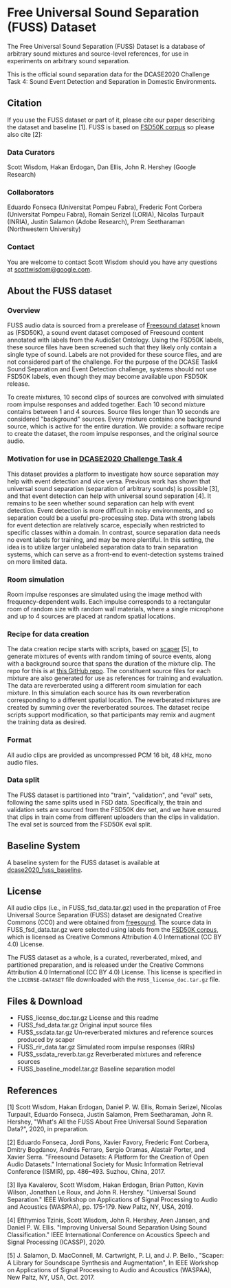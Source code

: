 
# Free Universal Sound Separation (FUSS) Dataset

The Free Universal Sound Separation (FUSS) Dataset is a database of arbitrary sound mixtures and source-level references, for use in experiments on arbitrary sound separation.

This is the official sound separation data for the DCASE2020 Challenge Task 4: Sound Event Detection and Separation in Domestic Environments.

## Citation

If you use the FUSS dataset or part of it, please cite our paper describing the dataset and baseline [1].
FUSS is based on <a href="https://annotator.freesound.org/fsd/">FSD50K corpus</a> so please also cite [2]:


### Data Curators

Scott Wisdom, Hakan Erdogan, Dan Ellis, John R. Hershey (Google Research)

### Collaborators

Eduardo Fonseca (Universitat Pompeu Fabra), Frederic Font Corbera (Universitat Pompeu Fabra), Romain Serizel (LORIA), Nicolas Turpault (INRIA), Justin Salamon (Adobe Research), Prem Seetharaman (Northwestern University)

### Contact

You are welcome to contact Scott Wisdom should you have any questions at scottwisdom@google.com.

## About the FUSS dataset

### Overview
FUSS audio data is sourced from a prerelease of <a href="https://annotator.freesound.org/fsd/">Freesound dataset</a> known as (FSD50K), a sound event dataset composed of Freesound content annotated with labels from the AudioSet Ontology. Using the FSD50K labels, these source files have been screened such that they likely only contain a single type of sound. Labels are not provided for these source files, and are not considered part of the challenge. For the purpose of the DCASE Task4 Sound Separation and Event Detection challenge, systems should not use FSD50K labels, even though they may become available upon FSD50K release.

To create mixtures, 10 second clips of sources are convolved with simulated room impulse responses and added together. Each 10 second mixture contains between 1 and 4 sources. Source files longer than 10 seconds are considered "background" sources. Every mixture contains one background source, which is active for the entire duration.
We provide: a software recipe to create the dataset, the room impulse responses, and the original source audio.

### Motivation for use in <a href="http://dcase.community/challenge2020/task-sound-event-detection-and-separation-in-domestic-environments">DCASE2020 Challenge Task 4</a>

This dataset provides a platform to investigate how source separation may help with event detection and vice versa.  Previous work has shown that universal sound separation (separation of arbitrary sounds) is possible [3], and that event detection can help with universal sound separation [4].  It remains to be seen whether sound separation can help with event detection. Event detection is more difficult in noisy environments, and so separation could be a useful pre-processing step. Data with strong labels for event detection are relatively scarce, especially when restricted to specific classes within a domain. In contrast, source separation data needs no event labels for training, and may be more plentiful. In this setting, the idea is to utilize larger unlabeled separation data to train separation systems, which can serve as a front-end to event-detection systems trained on more limited data.

### Room simulation

Room impulse responses are simulated using the image method with frequency-dependent walls. Each impulse corresponds to a rectangular room of random size with random wall materials, where a single microphone and up to 4 sources are placed at random spatial locations.

### Recipe for data creation

The data creation recipe starts with scripts, based on <a href="https://github.com/justinsalamon/scaper">scaper</a> [5],
to generate mixtures of events with random timing of source events, along with a background source that spans the duration of the mixture clip.
The repo for this is at <a href="https://github.com/google-research/sound-separation/tree/master/datasets/fuss">this GitHub repo</a>.
The constituent source files for each mixture are also generated for use as references for training and evaluation.
The data are reverberated using a different room simulation for each mixture.
In this simulation each source has its own reverberation corresponding to a different spatial location.
The reverberated mixtures are created by summing over the reverberated sources.
The dataset recipe scripts support modification, so that participants may remix and augment the training data as desired.

### Format

All audio clips are provided as uncompressed PCM 16 bit, 48 kHz, mono audio files.

### Data split

The FUSS dataset is partitioned into "train", "validation", and "eval" sets, following the same splits used in FSD data. Specifically, the train and validation sets are sourced from the FSD50K dev set, and we have ensured that clips in train come from different uploaders than the clips in validation. The eval set is sourced from the FSD50K eval split.

## Baseline System

A baseline system for the FUSS dataset is available at <a href="https://github.com/google-research/sound-separation/tree/master/models/dcase2020_fuss_baseline">dcase2020_fuss_baseline</a>.

## License
All audio clips (i.e., in  FUSS_fsd_data.tar.gz) used in the preparation of Free Universal Source Separation (FUSS) dataset are designated Creative Commons (CC0) and were obtained from <a href="https://freesound.org">freesound</a>.  The source data in FUSS_fsd_data.tar.gz were selected using labels from the <a href="https://annotator.freesound.org/fsd/">FSD50K corpus</a>, which is licensed as Creative Commons Attribution 4.0 International (CC BY 4.0) License.

The FUSS dataset as a whole, is a curated, reverberated, mixed, and partitioned preparation, and is released under the Creative Commons Attribution 4.0 International (CC BY 4.0) License. This license is specified in the `LICENSE-DATASET` file downloaded with the `FUSS_license_doc.tar.gz` file.

## Files & Download

- FUSS_license_doc.tar.gz           License and this readme
- FUSS_fsd_data.tar.gz              Original input source files
- FUSS_ssdata.tar.gz                Un-reverberated mixtures and reference sources produced by scaper
- FUSS_rir_data.tar.gz              Simulated room impulse responses (RIRs)
- FUSS_ssdata_reverb.tar.gz         Reverberated mixtures and reference sources
- FUSS_baseline_model.tar.gz        Baseline separation model


## References
[1] Scott Wisdom, Hakan Erdogan, Daniel P. W. Ellis, Romain Serizel, Nicolas Turpault, Eduardo Fonseca, Justin Salamon, Prem Seetharaman, John R. Hershey,
"What's All the FUSS About Free Universal Sound Separation Data?", 2020, in preparation.

[2] Eduardo Fonseca, Jordi Pons, Xavier Favory, Frederic Font Corbera, Dmitry Bogdanov, Andrés Ferraro, Sergio Oramas, Alastair Porter, and Xavier Serra. "Freesound Datasets: A Platform for the Creation of Open Audio Datasets."  International Society for Music Information Retrieval Conference (ISMIR), pp. 486–493. Suzhou, China, 2017.

[3] Ilya Kavalerov, Scott Wisdom, Hakan Erdogan, Brian Patton, Kevin Wilson, Jonathan Le Roux, and John R. Hershey. "Universal Sound Separation." IEEE Workshop on Applications of Signal Processing to Audio and Acoustics (WASPAA), pp. 175-179. New Paltz, NY, USA, 2019.

[4] Efthymios Tzinis, Scott Wisdom, John R. Hershey, Aren Jansen, and Daniel P. W. Ellis. "Improving Universal Sound Separation Using Sound Classification." IEEE International Conference on Acoustics Speech and Signal Processing (ICASSP), 2020.

[5] J. Salamon, D. MacConnell, M. Cartwright, P. Li, and J. P. Bello., "Scaper: A Library for Soundscape Synthesis and Augmentation", In IEEE Workshop on Applications of Signal Processing to Audio and Acoustics (WASPAA), New Paltz, NY, USA, Oct. 2017.


